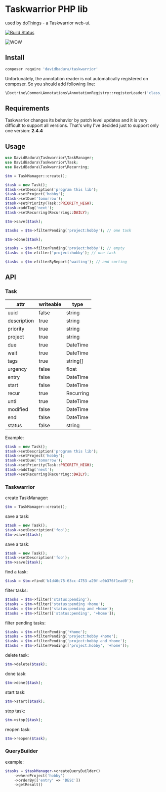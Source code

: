# Taskwarrior PHP lib

used by [doThings](https://github.com/DavidBadura/doThings) - a Taskwarrior web-ui.

[![Build Status](https://travis-ci.org/DavidBadura/Taskwarrior.svg?branch=master)](https://travis-ci.org/DavidBadura/Taskwarrior)

![WOW](http://i.imgur.com/mvSQh0M.gif)

## Install

```bash
composer require 'davidbadura/taskwarrior'
```

Unfortunately, the annotation reader is not automatically registered on composer. So you should add following line:

```php
\Doctrine\Common\Annotations\AnnotationRegistry::registerLoader('class_exists');
```

## Requirements

Taskwarrior changes its behavior by patch level updates and it is very difficult to support all versions.
That's why I've decided just to support only one version: **2.4.4**

## Usage

```php
use DavidBadura\Taskwarrior\TaskManager;
use DavidBadura\Taskwarrior\Task;
use DavidBadura\Taskwarrior\Recurring;

$tm = TaskManager::create();

$task = new Task();
$task->setDescription('program this lib');
$task->setProject('hobby');
$task->setDue('tomorrow');
$task->setPriority(Task::PRIORITY_HIGH);
$task->addTag('next');
$task->setRecurring(Recurring::DAILY);

$tm->save($task);

$tasks = $tm->filterPending('project:hobby'); // one task

$tm->done($task);

$tasks = $tm->filterPending('project:hobby'); // empty
$tasks = $tm->filter('project:hobby'); // one task

$tasks = $tm->filterByReport('waiting'); // and sorting
```

## API

### Task

|attr|writeable|type|
|----|---------|----|
|uuid|false|string|
|description|true|string|
|priority|true|string|
|project|true|string|
|due|true|DateTime|
|wait|true|DateTime|
|tags|true|string[]|
|urgency|false|float|
|entry|false|DateTime|
|start|false|DateTime|
|recur|true|Recurring|
|unti|true|DateTime|
|modified|false|DateTime|
|end|false|DateTime|
|status|false|string|

Example:

```php
$task = new Task();
$task->setDescription('program this lib');
$task->setProject('hobby');
$task->setDue('tomorrow');
$task->setPriority(Task::PRIORITY_HIGH);
$task->addTag('next');
$task->setRecurring(Recurring::DAILY);
```

### Taskwarrior

create TaskManager:

```php
$tm = TaskManager::create();
```

save a task:

```php
$task = new Task();
$task->setDescription('foo');
$tm->save($task);
```

save a task:

```php
$task = new Task();
$task->setDescription('foo');
$tm->save($task);
```

find a task:

```php
$task = $tm->find('b1d46c75-63cc-4753-a20f-a0b376f1ead0');
```

filter tasks:

```php
$tasks = $tm->filter('status:pending');
$tasks = $tm->filter('status:pending +home');
$tasks = $tm->filter('status:pending and +home');
$tasks = $tm->filter(['status:pending', '+home']);
```

filter pending tasks:

```php
$tasks = $tm->filterPending('+home');
$tasks = $tm->filterPending('project:hobby +home');
$tasks = $tm->filterPending('project:hobby and +home');
$tasks = $tm->filterPending(['project:hobby', '+home']);
```

delete task:

```php
$tm->delete($task);
```

done task:

```php
$tm->done($task);
```

start task:

```php
$tm->start($task);
```

stop task:

```php
$tm->stop($task);
```

reopen task:

```php
$tm->reopen($task);
```

### QueryBuilder

example:

```php
$tasks = $taskManager->createQueryBuilder()
    ->whereProject('hobby')
    ->orderBy(['entry' => 'DESC'])
    ->getResult()
```
